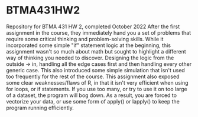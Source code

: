 # BTMA431HW2
Repository for BTMA 431 HW 2, completed October 2022 
After the first assignment in the course, they immediately hand you a set of problems that require some critical thinking and problem-solving skills. While it incorporated some simple "if" statement logic at the beginning, this assignment wasn't so much about math but sought to highlight a different way of thinking you needed to discover. Designing the logic from the outside -> in, handling all the edge cases first and then handling every other generic case. This also introduced some simple simulation that isn't used too frequently for the rest of the course.
This assignment also exposed some clear weaknesses/flaws of R, in that it isn't very efficient when using for loops, or if statements. If you use too many, or try to use it on too large of a dataset, the program will bog down. As a result, you are forced to vectorize your data, or use some form of apply() or lapply() to keep the program running efficiently.
